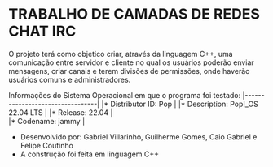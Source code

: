 # TRABALHO DE CAMADAS DE REDES CHAT IRC
O projeto terá como objetico criar, através da linguagem C++, uma comunicação entre servidor e cliente no qual os usuários poderão enviar mensagens, criar canais e terem divisões de permissões, onde haverão usuários comuns e administradores.

Informações do Sistema Operacional em que o programa foi testado:
|---------------------------------|
|* Distributor ID:	Pop           |
|* Description:	Pop!_OS 22.04 LTS | 
|* Release:	22.04                 |  
|* Codename: jammy                |
 
 
 - Desenvolvido por: Gabriel Villarinho, Guilherme Gomes, Caio Gabriel e Felipe Coutinho
 - A construção foi feita em linguagem C++
